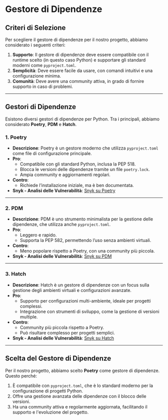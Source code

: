 # Gestore di Dipendenze

## Criteri di Selezione
Per scegliere il gestore di dipendenze per il nostro progetto, abbiamo considerato i seguenti criteri:

1. **Supporto**: Il gestore di dipendenze deve essere compatibile con il runtime scelto (in questo caso Python) e supportare gli standard moderni come `pyproject.toml`.
2. **Semplicità**: Deve essere facile da usare, con comandi intuitivi e una configurazione minima.
3. **Comunità**: Deve avere una community attiva, in grado di fornire supporto in caso di problemi.

---

## Gestori di Dipendenze
Esistono diversi gestori di dipendenze per Python. Tra i principali, abbiamo considerato **Poetry**, **PDM** e **Hatch**.

### 1. **Poetry**
- **Descrizione**: Poetry è un gestore moderno che utilizza `pyproject.toml` come file di configurazione principale.
- **Pro**:
  - Compatibile con gli standard Python, inclusa la PEP 518.
  - Blocca le versioni delle dipendenze tramite un file `poetry.lock`.
  - Ampia community e aggiornamenti regolari.
- **Contro**:
  - Richiede l’installazione iniziale, ma è ben documentata.
- **Snyk - Analisi delle Vulnerabilità**: [Snyk su Poetry](https://snyk.io/advisor/python/poetry)

---

### 2. **PDM**
- **Descrizione**: PDM è uno strumento minimalista per la gestione delle dipendenze, che utilizza anche `pyproject.toml`.
- **Pro**:
  - Leggero e rapido.
  - Supporta la PEP 582, permettendo l’uso senza ambienti virtuali.
- **Contro**:
  - Meno popolare rispetto a Poetry, con una community più piccola.
- **Snyk - Analisi delle Vulnerabilità**: [Snyk su PDM](https://snyk.io/advisor/python/pdm)

---

### 3. **Hatch**
- **Descrizione**: Hatch è un gestore di dipendenze con un focus sulla gestione degli ambienti virtuali e configurazioni avanzate.
- **Pro**:
  - Supporto per configurazioni multi-ambiente, ideale per progetti complessi.
  - Integrazione con strumenti di sviluppo, come la gestione di versioni multiple.
- **Contro**:
  - Community più piccola rispetto a Poetry.
  - Può risultare complesso per progetti semplici.
- **Snyk - Analisi delle Vulnerabilità**: [Snyk su Hatch](https://snyk.io/advisor/python/hatch)

---

## Scelta del Gestore di Dipendenze
Per il nostro progetto, abbiamo scelto **Poetry** come gestore di dipendenze. Questo perché:
1. È compatibile con `pyproject.toml`, che è lo standard moderno per la configurazione di progetti Python.
2. Offre una gestione avanzata delle dipendenze con il blocco delle versioni.
3. Ha una community attiva e regolarmente aggiornata, facilitando il supporto e l'evoluzione del progetto.
